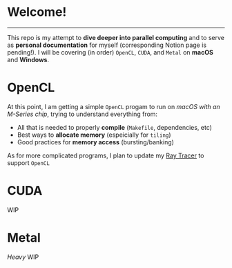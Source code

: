 # Welcome!
---

This repo is my attempt to **dive deeper into parallel computing** and to serve as **personal documentation** for myself (corresponding Notion page is pending!). I will be covering (in order) `OpenCL`, `CUDA`, and `Metal` on **macOS** and **Windows**.

# OpenCL

At this point, I am getting a simple `OpenCL` progam to run on _macOS with an M-Series chip_, trying to understand everything from:

- All that is needed to properly **compile** (`Makefile`, dependencies, etc)
- Best ways to **allocate memory** (espeicially for `tiling`)
- Good practices for **memory access** (bursting/banking)

As for more complicated programs, I plan to update my [Ray Tracer](https://github.com/jphung101/Ray-Tracer) to support `OpenCL`

# CUDA

WIP

# Metal

_Heavy_ WIP
